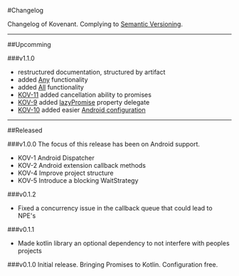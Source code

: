 #Changelog

Changelog of Kovenant. Complying to [Semantic Versioning](http://semver.org).

---

##Upcomming

###v1.1.0
* restructured documentation, structured by artifact
* added [Any](api/core_usage.md#any) functionality
* added [All](api/core_usage.md#all) functionality
* [KOV-11](http://komponents.myjetbrains.com/youtrack/issue/KOV-11) added cancellation ability to promises 
* [KOV-9](http://komponents.myjetbrains.com/youtrack/issue/KOV-9) added [lazyPromise](api/core_usage.md#lazy-promise) property delegate
* [KOV-10](http://komponents.myjetbrains.com/youtrack/issue/KOV-10) added easier [Android configuration](android/config.md)

---

##Released

###v1.0.0
The focus of this release has been on Android support.
* KOV-1 Android Dispatcher
* KOV-2 Android extension callback methods
* KOV-4 Improve project structure
* KOV-5 Introduce a blocking WaitStrategy

###v0.1.2
* Fixed a concurrency issue in the callback queue that could lead to NPE's 

###v0.1.1
* Made kotlin library an optional dependency to not interfere with peoples projects

###v0.1.0
Initial release.
Bringing Promises to Kotlin. Configuration free.